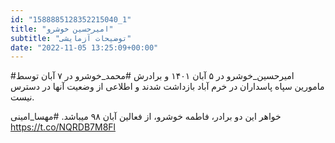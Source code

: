 ```yaml
---
id: "1588885128352215040_1"
title: "امیرحسین خوشرو"
subtitle: "توضیحات آزمایشی"
date: "2022-11-05 13:25:09+00:00"
---
```

#امیرحسین_خوشرو در ۵ آبان ۱۴۰۱ و برادرش #محمد_خوشرو در ۷ آبان توسط مامورین سپاه پاسداران در خرم آباد بازداشت شدند و اطلاعی از وضعیت آنها در دسترس نیست.

خواهر این دو برادر، فاطمه خوشرو، از فعالین آبان ۹۸ میباشد.
#مهسا_امینی https://t.co/NQRDB7M8Fl
